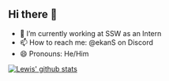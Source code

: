 ## Hi there 👋

- 🔭 I’m currently working at SSW as an Intern
- 📫 How to reach me: @ekanS on Discord
- 😄 Pronouns: He/Him

<!--
- 🌱 I’m currently learning ...
- 👯 I’m looking to collaborate on ...
- 🤔 I’m looking for help with ...
- 💬 Ask me about ...
- ⚡ Fun fact: ...
-->
[![Lewis' github stats](https://github-readme-stats.vercel.app/api?username=Lewkans&theme=dark)](https://github.com/LewkanS/github-readme-stats)
